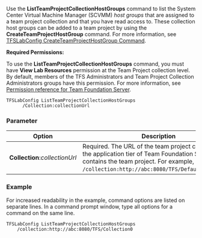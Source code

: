 
Use the **ListTeamProjectCollectionHostGroups** command to list the
System Center Virtual Machine Manager (SCVMM) *host groups* that are assigned to a team project
collection and that you have read access to. These collection host
groups can be added to a team project by using the
**CreateTeamProjectHostGroup** command. For more information, see
[TFSLabConfig CreateTeamProjectHostGroup Command](../tfslabconfig-cmd.md#createteamprojecthostgroup).

**Required Permissions:**

To use the **ListTeamProjectCollectionHostGroups** command, you must
have **View Lab Resources** permission at the Team Project collection
level. By default, members of the TFS Administrators and Team Project
Collection Administrators groups have this permission. For more
information, see [Permission reference for Team Foundation Server](/vsts/security/permissions.md).

    TFSLabConfig ListTeamProjectCollectionHostGroups
          /Collection:collectionUrl

### Parameter


| Option | Description |
| --- | --- |
| **Collection**:*collectionUrl* | Required. The URL of the team project collection on the application tier of Team Foundation Server that contains the team project. For example, ```/collection:http://abc:8080/TFS/DefaultCollection```.  |


### Example

For increased readability in the example, command options are listed on
separate lines. In a command prompt window, type all options for a
command on the same line.


    TFSLabConfig ListTeamProjectCollectionHostGroups
        /collection:http://abc:8080/TFS/Collection0

